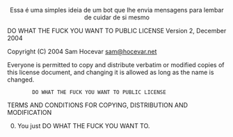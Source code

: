 <p align="center">
Essa é uma simples ideia de um bot que lhe envia mensagens para lembar de cuidar de si mesmo
</p>

<p></p>

<p></p>

<p></p>





DO WHAT THE FUCK YOU WANT TO PUBLIC LICENSE
                    Version 2, December 2004

 Copyright (C) 2004 Sam Hocevar <sam@hocevar.net>

 Everyone is permitted to copy and distribute verbatim or modified
 copies of this license document, and changing it is allowed as long
 as the name is changed.

            DO WHAT THE FUCK YOU WANT TO PUBLIC LICENSE
   TERMS AND CONDITIONS FOR COPYING, DISTRIBUTION AND MODIFICATION

  0. You just DO WHAT THE FUCK YOU WANT TO.